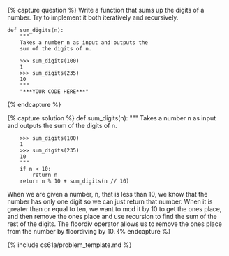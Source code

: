 {% capture question %}
Write a function that sums up the digits of a number. Try to implement it both iteratively and recursively.

    def sum_digits(n):
        """
        Takes a number n as input and outputs the 
        sum of the digits of n.
        
        >>> sum_digits(100)
        1
        >>> sum_digits(235)
        10
        """
        "***YOUR CODE HERE***"
{% endcapture %}

{% capture solution %}
    def sum_digits(n):
        """
        Takes a number n as input and outputs the 
        sum of the digits of n.
        
        >>> sum_digits(100)
        1
        >>> sum_digits(235)
        10
        """
        if n < 10:
            return n
        return n % 10 + sum_digits(n // 10)

When we are given a number, n, that is less than 10, we know that the number has only one digit so we can just return that number. When it is greater than or equal to ten, we want to mod it by 10 to get the ones place, and then remove the ones place and use recursion to find the sum of the rest of the digits. The floordiv operator allows us to remove the ones place from the number by floordiving by 10.
{% endcapture %}

{% include cs61a/problem_template.md %}